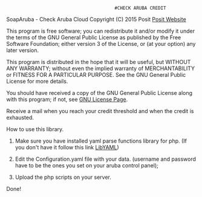                                             #CHECK ARUBA CREDIT

SoapAruba - Check Aruba Cloud
Copyright (C) 2015  Posit [Posit Website](http://www.posit.it)

This program is free software; you can redistribute it and/or modify it under
the terms of the GNU General Public License as published by the Free Software
Foundation; either version 3 of the License, or (at your option) any later
version.

This program is distributed in the hope that it will be useful, but WITHOUT
ANY WARRANTY; without even the implied warranty of MERCHANTABILITY or FITNESS
FOR A PARTICULAR PURPOSE. See the GNU General Public License for more details.

You should have received a copy of the GNU General Public License along with
this program; if not, see [GNU License Page](http://www.gnu.org/licenses/).


Receive a mail when you reach your credit threshold and when the credit is exhausted.

How to use this library.

1. Make sure you have installed yaml parse functions library for php. (If you don't have it follow this link
                                                                        [LibYAML](https://code.google.com/p/php-yaml/))

2. Edit the Configuration.yaml file with your data. (username and password have to be the ones you set on your
   aruba control panel);

3. Upload the php scripts on your server.

Done!